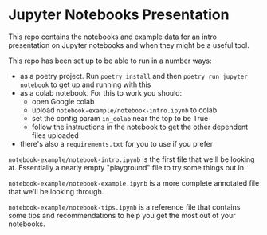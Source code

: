 # Jupyter Notebooks Presentation

This repo contains the notebooks and example data for an intro presentation on Jupyter notebooks and when they might be a useful tool.

This repo has been set up to be able to run in a number ways:
- as a poetry project. Run `poetry install` and then `poetry run jupyter notebook` to get up and running with this
- as a colab notebook. For this to work you should:
	- open Google colab
	- upload `notebook-example/notebook-intro.ipynb` to colab
	- set the config param `in_colab` near the top to be True
	- follow the instructions in the notebook to get the other dependent files uploaded
- there's also a `requirements.txt` for you to use if you prefer

`notebook-example/notebook-intro.ipynb` is the first file that we'll be looking at. Essentially a nearly empty "playground" file to try some things out in.

`notebook-example/notebook-example.ipynb` is a more complete annotated file that we'll be looking through.

`notebook-example/notebook-tips.ipynb` is a reference file that contains some tips and recommendations to help you get the most out of your notebooks.
